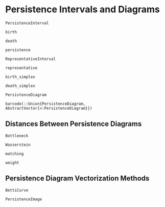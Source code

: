 # Persistence Intervals and Diagrams

```@docs
PersistenceInterval
```

```@docs
birth
```

```@docs
death
```

```@docs
persistence
```

```@docs
RepresentativeInterval
```

```@docs
representative
```

```@docs
birth_simplex
```

```@docs
death_simplex
```

```@docs
PersistenceDiagram
```

```@docs
barcode(::Union{PersistenceDiagram, AbstractVector{<:PersistenceDiagram}})
```

## Distances Between Persistence Diagrams

```@docs
Bottleneck
```

```@docs
Wasserstein
```

```@docs
matching
```

```@docs
weight
```

## Persistence Diagram Vectorization Methods

```@docs
BettiCurve
```

```@docs
PersistenceImage
```
